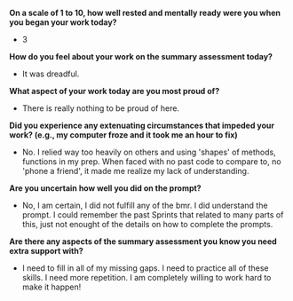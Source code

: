 **On a scale of 1 to 10, how well rested and mentally ready were you when you began your work today?**

- 3

**How do you feel about your work on the summary assessment today?**

- It was dreadful.

**What aspect of your work today are you most proud of?**

- There is really nothing to be proud of here.

**Did you experience any extenuating circumstances that impeded your work? (e.g., my computer froze and it took me an hour to fix)**

- No. I relied way too heavily on others and using 'shapes' of methods, functions in my prep. When faced with no past code to compare to, no 'phone a friend', it made me realize my lack of understanding.

**Are you uncertain how well you did on the prompt?**

- No, I am certain, I did not fulfill any of the bmr. I did understand the prompt. I could remember the past Sprints that related to many parts of this, just not enought of the details on how to complete the prompts.

**Are there any aspects of the summary assessment you know you need extra support with?**

- I need to fill in all of my missing gaps. I need to practice all of these skills. I need more repetition. I am completely willing to work hard to make it happen!
